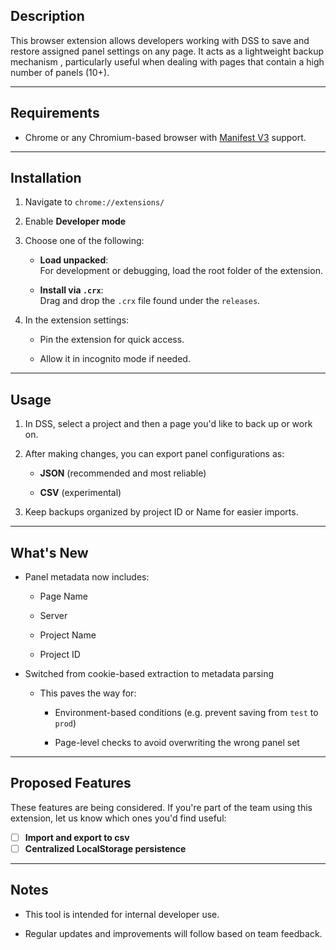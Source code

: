 ## Description

This browser extension allows developers working with DSS to save and restore assigned panel settings on any page. It acts as a lightweight backup mechanism , particularly useful when dealing with pages that contain a high number of panels (10+).

---

## Requirements

- Chrome or any Chromium-based browser with [Manifest V3](https://developer.chrome.com/docs/extensions/mv3/intro/) support.
    

---

## Installation

1. Navigate to `chrome://extensions/`
    
2. Enable **Developer mode**
    
3. Choose one of the following:
    
    - **Load unpacked**:  
        For development or debugging, load the root folder of the extension.
        
    - **Install via `.crx`**:  
        Drag and drop the `.crx` file found under the `releases`.
        
4. In the extension settings:
    
    - Pin the extension for quick access.
        
    - Allow it in incognito mode if needed.
        

---

## Usage

1. In DSS, select a project and then a page you'd like to back up or work on.
    
2. After making changes, you can export panel configurations as:
    
    - **JSON** (recommended and most reliable)
        
    - **CSV** (experimental)
        
3. Keep backups organized by project ID or Name for easier imports.
    

---

## What's New

- Panel metadata now includes:
    
    - Page Name
        
    - Server
        
    - Project Name
        
    - Project ID
        
- Switched from cookie-based extraction to metadata parsing
    
    - This paves the way for:
        
        - Environment-based conditions (e.g. prevent saving from `test` to `prod`)
            
        - Page-level checks to avoid overwriting the wrong panel set
            

---

## Proposed Features

These features are being considered. If you're part of the team using this extension, let us know which ones you'd find useful:
    
- [ ] **Import and export to csv**    
- [ ] **Centralized LocalStorage persistence**

---

## Notes

- This tool is intended for internal developer use.
        
- Regular updates and improvements will follow based on team feedback.
